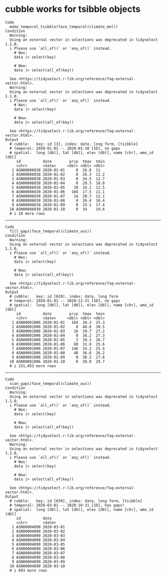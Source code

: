 # cubble works for tsibble objects

    Code
      make_temporal_tsibble(face_temporal(climate_mel))
    Condition
      Warning:
      Using an external vector in selections was deprecated in tidyselect 1.1.0.
      i Please use `all_of()` or `any_of()` instead.
        # Was:
        data |> select(key)
      
        # Now:
        data |> select(all_of(key))
      
      See <https://tidyselect.r-lib.org/reference/faq-external-vector.html>.
      Warning:
      Using an external vector in selections was deprecated in tidyselect 1.1.0.
      i Please use `all_of()` or `any_of()` instead.
        # Was:
        data |> select(key)
      
        # Now:
        data |> select(all_of(key))
      
      See <https://tidyselect.r-lib.org/reference/faq-external-vector.html>.
    Output
      # cubble:   key: id [3], index: date, long form, [tsibble]
      # temporal: 2020-01-01 -- 2020-01-10 [1D], no gaps
      # spatial:  long [dbl], lat [dbl], elev [dbl], name [chr], wmo_id [dbl]
         id          date        prcp  tmax  tmin
         <chr>       <date>     <dbl> <dbl> <dbl>
       1 ASN00086038 2020-01-01     0  26.8  11  
       2 ASN00086038 2020-01-02     0  26.3  12.2
       3 ASN00086038 2020-01-03     0  34.5  12.7
       4 ASN00086038 2020-01-04     0  29.3  18.8
       5 ASN00086038 2020-01-05    18  16.1  12.5
       6 ASN00086038 2020-01-06   104  17.5  11.1
       7 ASN00086038 2020-01-07    14  20.7  12.1
       8 ASN00086038 2020-01-08     0  26.4  16.4
       9 ASN00086038 2020-01-09     0  33.1  17.4
      10 ASN00086038 2020-01-10     0  34    19.6
      # i 20 more rows

---

    Code
      fill_gaps(face_temporal(climate_aus))
    Condition
      Warning:
      Using an external vector in selections was deprecated in tidyselect 1.1.0.
      i Please use `all_of()` or `any_of()` instead.
        # Was:
        data |> select(key)
      
        # Now:
        data |> select(all_of(key))
      
      See <https://tidyselect.r-lib.org/reference/faq-external-vector.html>.
    Output
      # cubble:   key: id [639], index: date, long form
      # temporal: 2020-01-01 -- 2020-12-31 [1D], no gaps
      # spatial:  long [dbl], lat [dbl], elev [dbl], name [chr], wmo_id [dbl]
         id          date        prcp  tmax  tmin
         <chr>       <date>     <dbl> <dbl> <dbl>
       1 ASN00001006 2020-01-01   164  38.3  25.3
       2 ASN00001006 2020-01-02     0  40.6  30.5
       3 ASN00001006 2020-01-03    16  39.7  27.2
       4 ASN00001006 2020-01-04     0  38.2  27.3
       5 ASN00001006 2020-01-05     2  39.3  26.7
       6 ASN00001006 2020-01-06    60  32.9  25.6
       7 ASN00001006 2020-01-07   146  34.1  25.5
       8 ASN00001006 2020-01-08    40  36.6  26.2
       9 ASN00001006 2020-01-09     0  38.2  27.6
      10 ASN00001006 2020-01-10     0  38.9  29.7
      # i 231,453 more rows

---

    Code
      scan_gaps(face_temporal(climate_aus))
    Condition
      Warning:
      Using an external vector in selections was deprecated in tidyselect 1.1.0.
      i Please use `all_of()` or `any_of()` instead.
        # Was:
        data |> select(key)
      
        # Now:
        data |> select(all_of(key))
      
      See <https://tidyselect.r-lib.org/reference/faq-external-vector.html>.
      Warning:
      Using an external vector in selections was deprecated in tidyselect 1.1.0.
      i Please use `all_of()` or `any_of()` instead.
        # Was:
        data |> select(key)
      
        # Now:
        data |> select(all_of(key))
      
      See <https://tidyselect.r-lib.org/reference/faq-external-vector.html>.
    Output
      # cubble:   key: id [639], index: date, long form, [tsibble]
      # temporal: 2020-03-01 -- 2020-10-31 [1D], has gaps!
      # spatial:  long [dbl], lat [dbl], elev [dbl], name [chr], wmo_id [dbl]
         id          date      
         <chr>       <date>    
       1 ASN00004090 2020-03-01
       2 ASN00004090 2020-03-02
       3 ASN00004090 2020-03-03
       4 ASN00004090 2020-03-04
       5 ASN00004090 2020-03-05
       6 ASN00004090 2020-03-06
       7 ASN00004090 2020-03-07
       8 ASN00004090 2020-03-08
       9 ASN00004090 2020-03-09
      10 ASN00004090 2020-03-10
      # i 693 more rows

